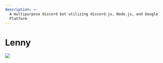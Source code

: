 ```yaml
---
description: >-
  A multipurpose Discord bot utilizing discord.js, Node.js, and Google Cloud
  Platform
---
```


# Lenny

![](https://github.com/jkl2k2/lenny/blob/master/assets/logo2.png?raw=true)

